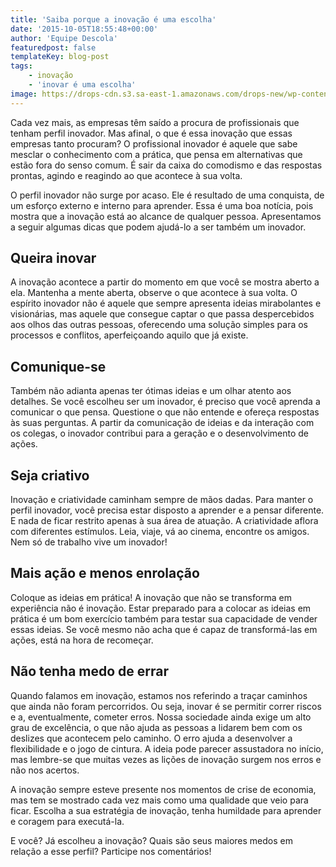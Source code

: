 ```yaml
---
title: 'Saiba porque a inovação é uma escolha'
date: '2015-10-05T18:55:48+00:00'
author: 'Equipe Descola'
featuredpost: false
templateKey: blog-post
tags:
    - inovação
    - 'inovar é uma escolha'
image: https://drops-cdn.s3.sa-east-1.amazonaws.com/drops-new/wp-content/uploads/2015/10/05185548/innovation-150x150.png
---
```

Cada vez mais, as empresas têm saído a procura de profissionais que tenham perfil inovador. Mas afinal, o que é essa inovação que essas empresas tanto procuram? O profissional inovador é aquele que sabe mesclar o conhecimento com a prática, que pensa em alternativas que estão fora do senso comum. É sair da caixa do comodismo e das respostas prontas, agindo e reagindo ao que acontece à sua volta.

O perfil inovador não surge por acaso. Ele é resultado de uma conquista, de um esforço externo e interno para aprender. Essa é uma boa notícia, pois mostra que a inovação está ao alcance de qualquer pessoa. Apresentamos a seguir algumas dicas que podem ajudá-lo a ser também um inovador.

**Queira inovar**
-----------------

A inovação acontece a partir do momento em que você se mostra aberto a ela. Mantenha a mente aberta, observe o que acontece à sua volta. O espírito inovador não é aquele que sempre apresenta ideias mirabolantes e visionárias, mas aquele que consegue captar o que passa despercebidos aos olhos das outras pessoas, oferecendo uma solução simples para os processos e conflitos, aperfeiçoando aquilo que já existe.

**Comunique-se**
----------------

Também não adianta apenas ter ótimas ideias e um olhar atento aos detalhes. Se você escolheu ser um inovador, é preciso que você aprenda a comunicar o que pensa. Questione o que não entende e ofereça respostas às suas perguntas. A partir da comunicação de ideias e da interação com os colegas, o inovador contribui para a geração e o desenvolvimento de ações.

**Seja criativo**
-----------------

Inovação e criatividade caminham sempre de mãos dadas. Para manter o perfil inovador, você precisa estar disposto a aprender e a pensar diferente. E nada de ficar restrito apenas à sua área de atuação. A criatividade aflora com diferentes estímulos. Leia, viaje, vá ao cinema, encontre os amigos. Nem só de trabalho vive um inovador!

**Mais ação e menos enrolação**
-------------------------------

Coloque as ideias em prática! A inovação que não se transforma em experiência não é inovação. Estar preparado para a colocar as ideias em prática é um bom exercício também para testar sua capacidade de vender essas ideias. Se você mesmo não acha que é capaz de transformá-las em ações, está na hora de recomeçar.

**Não tenha medo de errar**
---------------------------

Quando falamos em inovação, estamos nos referindo a traçar caminhos que ainda não foram percorridos. Ou seja, inovar é se permitir correr riscos e a, eventualmente, cometer erros. Nossa sociedade ainda exige um alto grau de excelência, o que não ajuda as pessoas a lidarem bem com os deslizes que acontecem pelo caminho. O erro ajuda a desenvolver a flexibilidade e o jogo de cintura. A ideia pode parecer assustadora no início, mas lembre-se que muitas vezes as lições de inovação surgem nos erros e não nos acertos.

A inovação sempre esteve presente nos momentos de crise de economia, mas tem se mostrado cada vez mais como uma qualidade que veio para ficar. Escolha a sua estratégia de inovação, tenha humildade para aprender e coragem para executá-la.

E você? Já escolheu a inovação? Quais são seus maiores medos em relação a esse perfil? Participe nos comentários!
